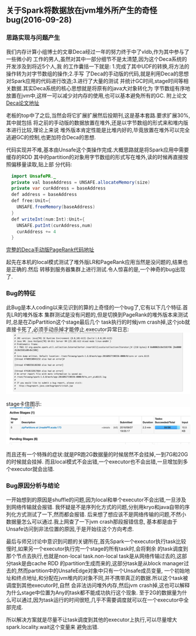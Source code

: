 ## 关于Spark将数据放在jvm堆外所产生的奇怪bug(2016-09-28)

### 思路实现与问题产生
   我们内存计算小组博士的文章Deca经过一年的努力终于中了vldb,作为其中参与了一些微小的
工作的男人,虽然对其中一部分细节不是太清楚,因为这个Deca系统的开发涉及到将近5个人,我
的工作囊括一下就是: 1.完成了其中UDF的转换,将方法的操作转为对字节数组的操作;2.手写
了Deca的手动版的代码,就是利用Deca的思想对Spark应用的代码进行改造;3.进行了大量的测试
并统计GC时间,stage时间等相关数据.其实Deca系统的核心思想就是将原有的java大对象转化为
字节数组有序地放置在jvm中,这样一可以减少对内存的使用,也可以基本避免所有的GC.
附上论文[Deca论文地址](https://arxiv.org/pdf/1602.01959v3.pdf)

  老板的top中了之后,当然会将它扩展扩展然后投期刊,这是基本套路.要求扩展30%,其中就包括
将之前的手动版的数据放置在堆外,还是以字节数组的形式来和堆内版本进行比较,理论上来说
堆外版本肯定性能是比堆内好的,毕竟放置在堆外可以完全逃避GC的控制,也更加符合Deca的思想.

  代码实现并不难,基本由Unsafe这个类操作完成.大概思路就是将Spark应用中需要缓存的RDD
其中的partition的对象用字节数组的形式写在堆外,读的时候再直接按照偏移量读取,贴上部
分代码:
```java
  import UnsafePR._
  private val baseAddress = UNSAFE.allocateMemory(size)
  private var curAddress = baseAddress
  def address = baseAddress
  def free:Unit={
    UNSAFE.freeMemory(baseAddress)
  }
  def writeInt(num:Int):Unit={
    UNSAFE.putInt(curAddress,num)
    curAddress += 4
  }
```
[完整的Deca手动版PageRank代码地址](https://github.com/zx247549135/DecaApplication/blob/master/src/main/scala-2.10/decaApp/UnsafePR.scala)

起先在本机的local模式测试了堆外版LR和PageRank应用当然是没问题的,结果也是正确的.然后
转移到服务器集群上进行测试.令人惊喜的是,一个神奇的bug出现了.


### Bug的特征
此Bug是本人coding以来见识到的算的上奇怪的一个bug了,它有以下几个特征.首先LR的堆外版本
集群测试是没有问题的,但是切换到PageRank的堆外版本来测试时,总是在ZipPartition这个stage最后几个
task执行的时候jvm crash掉,这个job就直接卡死了,必须手动杀掉才能停止.executor异常日志:
![executor异常日志](../img/1.png)

stage卡住图示:
![stage卡住](../img/2.png)

而且还有一个特殊的症状:就是PR跑2G数据量的时候居然不会挂掉,一到7G和20G的时候就会挂掉.
而且local模式不会出错,一个executor也不会出错,一旦增加到多个executor就会出错.

### Bug原因分析与结论
一开始想到的原因是shuffle的问题,因为local和单个executor不会出错,一旦涉及到网络传输就会报错.
我怀疑是不是序列化方式的问题,分别用kryo和java自带的序列化方式测试了一下,然而都会报错.
后来想了想应该不是网络传输的问题,不然小数据量怎么可以通过.我上网查了一下jvm crash那段报错信息,
基本都是由于Unsafe访问到非法位置的原因,于是开始往这个方向考虑.

最后与师兄讨论中意识到问题的关键所在,首先Spark一个executor执行task比较慢时,如果另一个executor执行完一个stage的所有task时,会将剩余
的task调度到那个节点去执行,也就是non-local task.non-local task是从网络传输过去的,这部分task是由cache RDD
的partition生成而来的,这部分task是从block manager过去的,然而partition中的UnsafeEdge对象中只有一个Unsafe成员变量,
一个初始地址和终点地址,和分配在jvm堆内的对象不同,并不携带真正的数据.所以这个task被调度到其他executor时,自然
会非法访问堆外内存,然后jvm crash掉,这也可以解释为什么stage中位置为Any的task都不能成功执行这个现象.
至于2G的数据量为什么可以通过,因为task运行的时间很短,几乎不需要调度就可以在一个executor中全部完成.

所以解决方案就是尽量不让task调度到其他的executor上执行,可以尽量增大spark.locality.wait这个变量来
避免出错.





